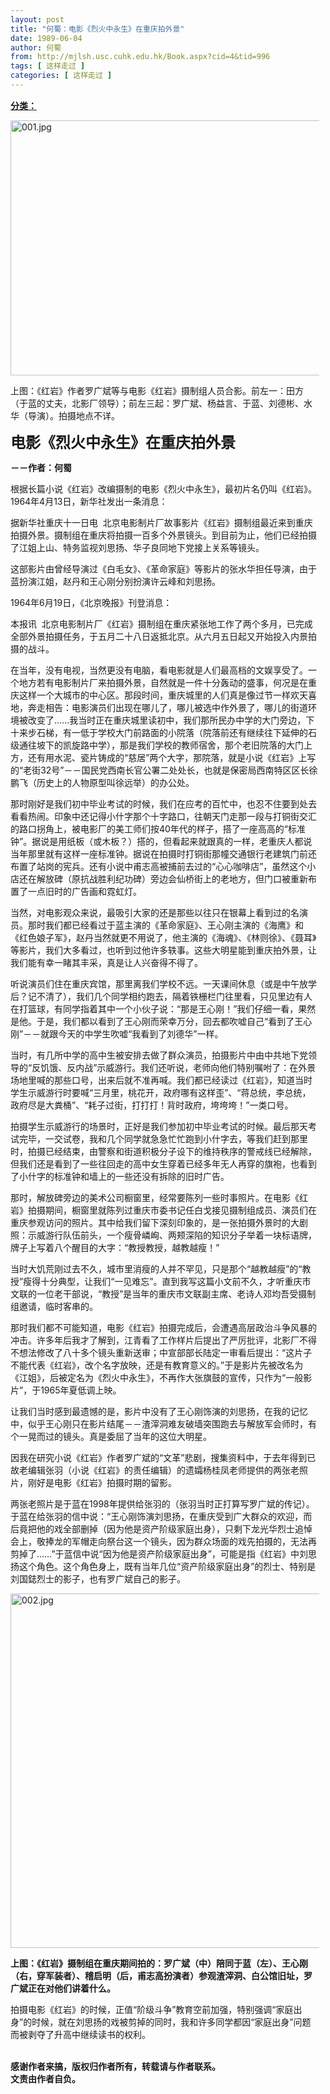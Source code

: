 ```yaml
---
layout: post
title: "何蜀：电影《烈火中永生》在重庆拍外景"
date: 1989-06-04
author: 何蜀
from: http://mjlsh.usc.cuhk.edu.hk/Book.aspx?cid=4&tid=996
tags: [ 这样走过 ]
categories: [ 这样走过 ]
---
```


<div style="margin: 15px 10px 10px 0px;">
 <div>
  <span id="ctl00_ContentPlaceHolder1_chapter1_SubjectLabel" style="font-weight:bold;text-decoration:underline;">
   分类：
  </span>
 </div>
 <p>
  <img align="top" alt="001.jpg" border="0" height="408" src="http://mjlsh.usc.cuhk.edu.hk/medias/contents/996/001.jpg" width="590"/>
 </p>
 <p>
  上图：《红岩》作者罗广斌等与电影《红岩》摄制组人员合影。前左一：田方（于蓝的丈夫，北影厂领导）；前左三起：罗广斌、杨益言、于蓝、刘德彬、水华（导演）。拍摄地点不详。
 </p>
 <p>
  <strong>
   <font size="5">
    电影《烈火中永生》在重庆拍外景
   </font>
  </strong>
 </p>
 <p>
  <strong>
   －－作者：何蜀
  </strong>
 </p>
 <p>
  根据长篇小说《红岩》改编摄制的电影《烈火中永生》，最初片名仍叫《红岩》。1964年4月13日，新华社发出一条消息：
 </p>
 <p>
  据新华社重庆十一日电  北京电影制片厂故事影片《红岩》摄制组最近来到重庆拍摄外景。摄制组在重庆将拍摄一百多个外景镜头。到目前为止，他们已经拍摄了江姐上山、特务监视刘思扬、华子良同地下党接上关系等镜头。
 </p>
 <p>
  这部影片由曾经导演过《白毛女》、《革命家庭》等影片的张水华担任导演，由于蓝扮演江姐，赵丹和王心刚分别扮演许云峰和刘思扬。
 </p>
 <p>
  1964年6月19日，《北京晚报》刊登消息：
 </p>
 <p>
  本报讯  北京电影制片厂《红岩》摄制组在重庆紧张地工作了两个多月，已完成全部外景拍摄任务，于五月二十八日返抵北京。从六月五日起又开始投入内景拍摄的战斗。
 </p>
 <p>
  在当年，没有电视，当然更没有电脑，看电影就是人们最高档的文娱享受了。一个地方若有电影制片厂来拍摄外景，自然就是一件十分轰动的盛事，何况是在重庆这样一个大城市的中心区。那段时间，重庆城里的人们真是像过节一样欢天喜地，奔走相告：电影演员们出现在哪儿了，哪儿被选中作外景了，哪儿的街道环境被改变了……我当时正在重庆城里读初中，我们那所民办中学的大门旁边，下十来步石梯，有一低于学校大门前路面的小院落（院落前还有继续往下延伸的石级通往坡下的凯旋路中学），那是我们学校的教师宿舍，那个老旧院落的大门上方，还有用水泥、瓷片铸成的“慈居”两个大字，那院落，就是小说《红岩》上写的“老街32号”－－国民党西南长官公署二处处长，也就是保密局西南特区区长徐鹏飞（历史上的人物原型叫徐远举）的办公处。
 </p>
 <p>
  那时刚好是我们初中毕业考试的时候，我们在应考的百忙中，也忍不住要到处去看看热闹。印象中还记得小什字那个十字路口，往朝天门走那一段与打铜街交汇的路口拐角上，被电影厂的美工师们按40年代的样子，搭了一座高高的“标准钟”。据说是用纸板（或木板？）搭的，但看起来就跟真的一样，老重庆人都说当年那里就有这样一座标准钟。据说在拍摄时打铜街那幢交通银行老建筑门前还布置了站岗的宪兵。还有小说中甫志高被捕前去过的“心心咖啡店”，虽然这个小店还在解放碑（原抗战胜利纪功碑）旁边会仙桥街上的老地方，但门口被重新布置了一点旧时的广告画和霓虹灯。
 </p>
 <p>
  当然，对电影观众来说，最吸引大家的还是那些以往只在银幕上看到过的名演员。那时我们都已经看过于蓝主演的《革命家庭》、王心刚主演的《海鹰》和《红色娘子军》，赵丹当然就更不用说了，他主演的《海魂》、《林则徐》、《聂耳》等影片，我们大多看过，也听到过他许多轶事。这些大明星能到重庆拍外景，让我们能有幸一睹其丰采，真是让人兴奋得不得了。
 </p>
 <p>
  听说演员们住在重庆宾馆，那里离我们学校不远。一天课间休息（或是中午放学后？记不清了），我们几个同学相约跑去，隔着铁栅栏门往里看，只见里边有人在打篮球，有同学指着其中一个小伙子说：“那是王心刚！”我们仔细一看，果然是他。于是，我们都以看到了王心刚而荣幸万分，回去都吹嘘自己“看到了王心刚”－－就跟今天的中学生吹嘘“我看到了刘德华”一样。
 </p>
 <p>
  当时，有几所中学的高中生被安排去做了群众演员，拍摄影片中由中共地下党领导的“反饥饿、反内战”示威游行。我们还听说，老师向他们特别嘱咐了：在外景场地里喊的那些口号，出来后就不准再喊。我们都已经读过《红岩》，知道当时学生示威游行时要喊“三月里，桃花开，政府哪有这样歪”、“蒋总统，李总统，政府尽是大粪桶”、“耗子过街，打打打！背时政府，垮垮垮！”一类口号。
 </p>
 <p>
  拍摄学生示威游行的场景时，正好是我们参加初中毕业考试的时候。最后那天考试完毕，一交试卷，我和几个同学就急急忙忙跑到小什字去，等我们赶到那里时，拍摄已经结束，由警察和街道积极分子设下的维持秩序的警戒线已经解除，但我们还是看到了一些往回走的高中女生穿着已经多年无人再穿的旗袍，也看到了小什字的标准钟和墙上的一些还没有拆除的旧时广告。
 </p>
 <p>
  那时，解放碑旁边的美术公司橱窗里，经常要陈列一些时事照片。在电影《红岩》拍摄期间，橱窗里就陈列过重庆市委书记任白戈接见摄制组成员、演员们在重庆参观访问的照片。其中给我们留下深刻印象的，是一张拍摄外景时的大剧照：示威游行队伍前头，一个瘦骨嶙峋、两颊深陷的知识分子举着一块标语牌，牌子上写着八个醒目的大字：“教授教授，越教越瘦！”
 </p>
 <p>
  当时大饥荒刚过去不久，城市里消瘦的人并不罕见，只是那个“越教越瘦”的“教授”瘦得十分典型，让我们“一见难忘”。直到我写这篇小文前不久，才听重庆市文联的一位老干部说，“教授”是当年的重庆市文联副主席、老诗人邓均吾受摄制组邀请，临时客串的。
 </p>
 <p>
  那时我们都不可能知道，电影《红岩》拍摄完成后，会遭遇高层政治斗争风暴的冲击。许多年后我才了解到，江青看了工作样片后提出了严厉批评，北影厂不得不想法修改了八十多个镜头重新送审；中宣部部长陆定一审看后提出：“这片子不能代表《红岩》，改个名字放映，还是有教育意义的。”于是影片先被改名为《江姐》，后被定名为《烈火中永生》，不再作大张旗鼓的宣传，只作为“一般影片”，于1965年夏低调上映。
 </p>
 <p>
  让我们当时感到最遗憾的是，影片中没有了王心刚饰演的刘思扬，在我的记忆中，似乎王心刚只在影片结尾－－渣滓洞难友破墙突围跑去与解放军会师时，有个一晃而过的镜头。真是委屈了当年的这位大明星。
 </p>
 <p>
  因我在研究小说《红岩》作者罗广斌的“文革”悲剧，搜集资料中，于去年得到已故老编辑张羽（小说《红岩》的责任编辑）的遗孀杨桂凤老师提供的两张老照片，刚好是电影《红岩》拍摄时期的留影。
 </p>
 <p>
  两张老照片是于蓝在1998年提供给张羽的（张羽当时正打算写罗广斌的传记）。于蓝在给张羽的信中说：“王心刚饰演刘思扬，在重庆受到广大群众的欢迎，而后竟把他的戏全部删掉（因为他是资产阶级家庭出身），只剩下龙光华烈士追悼会上，敬捧龙的军帽走向祭台这一个镜头，因为群众场面的戏先拍摄的，无法再剪掉了……”于蓝信中说“因为他是资产阶级家庭出身”，可能是指《红岩》中刘思扬这个角色。这个角色身上，既有当年几位“资产阶级家庭出身”的烈士、特别是刘国鋕烈士的影子，也有罗广斌自己的影子。
 </p>
 <p>
  <img align="top" alt="002.jpg" border="0" height="567" src="http://mjlsh.usc.cuhk.edu.hk/medias/contents/996/002.jpg" width="590"/>
 </p>
 <p>
  <strong>
   上图：《红岩》摄制组在重庆期间拍的：罗广斌（中）陪同于蓝（左）、王心刚（右，穿军装者）、稽启明（后，甫志高扮演者）参观渣滓洞、白公馆旧址，罗广斌正在对他们讲着什么。
  </strong>
 </p>
 <p>
  拍摄电影《红岩》的时候，正值“阶级斗争”教育空前加强，特别强调“家庭出身”的时候，就在刘思扬的戏被剪掉的同时，我和许多同学都因“家庭出身”问题而被剥夺了升高中继续读书的权利。
 </p>
 <p>
  <br/>
  <strong>
   感谢作者来搞，版权归作者所有，转载请与作者联系。
   <br/>
   文责由作者自负。
  </strong>
 </p>
</div>

